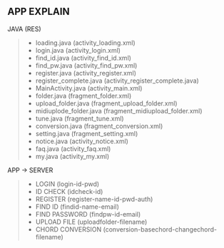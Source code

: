 ## APP EXPLAIN   
JAVA (RES)   
> * loading.java (activity_loading.xml)
> * login.java (activity_login.xml)
> * find_id.java (activity_find_id.xml)
> * find_pw.java (activity_find_pw.xml)
> * register.java (activity_register.xml)
> * register_complete.java (activity_register_complete.java)
> * MainActivity.java (activity_main.xml)
> * folder.java (fragment_folder.xml)
> * upload_folder.java (fragment_upload_folder.xml)
> * midiuplode_folder.java (fragment_midiupload_folder.xml)
> * tune.java (fragment_tune.xml)
> * conversion.java (fragment_conversion.xml)
> * setting.java (fragment_setting.xml)
> * notice.java (activity_notice.xml)
> * faq.java (activity_faq.xml)
> * my.java (activity_my.xml)   

APP -> SERVER
> * LOGIN (login-id-pwd)
> * ID CHECK (idcheck-id)
> * REGISTER (register-name-id-pwd-auth)
> * FIND ID (findid-name-email)
> * FIND PASSWORD (findpw-id-email)
> * UPLOAD FILE (uploadfolder-filename)
> * CHORD CONVERSION (conversion-basechord-changechord-filename)
